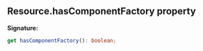 
## Resource.hasComponentFactory property

**Signature:**

```typescript
get hasComponentFactory(): boolean;
```

